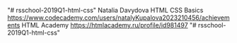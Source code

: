 "# rsschool-2019Q1-html-css" 
Natalia Davydova
HTML CSS Basics https://www.codecademy.com/users/natalyKupalova2023210456/achievements
HTML Academy https://htmlacademy.ru/profile/id981497 "# rsschool-2019Q1-html-css" 
